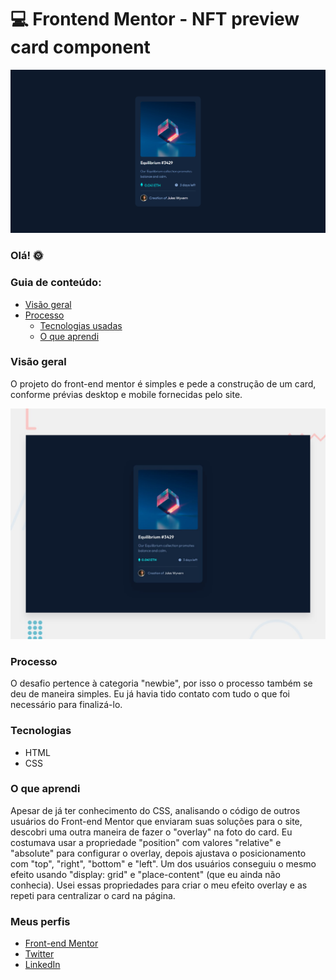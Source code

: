 # 💻 Frontend Mentor - NFT preview card component

![Design preview for the NFT preview card component coding challenge](./screenshots/1440px.png)

### Olá! 🌞

### Guia de conteúdo:

- [Visão geral](#visao-geral)
- [Processo](#processo)
  - [Tecnologias usadas](#tecnologias)
  - [O que aprendi](#o-que-aprendi)

### Visão geral
O projeto do front-end mentor é simples e pede a construção de um card, conforme prévias desktop e mobile fornecidas pelo site.

![Prévia do design para a construção do card (desktop).](./design/desktop-preview.jpg)

### Processo
O desafio pertence à categoria "newbie", por isso o processo também se deu de maneira simples. Eu já havia tido contato com tudo o que foi necessário para finalizá-lo.

### Tecnologias
- HTML
- CSS

### O que aprendi
Apesar de já ter conhecimento do CSS, analisando o código de outros usuários do Front-end Mentor que enviaram suas soluções para o site, descobri uma outra maneira de fazer o "overlay" na foto do card. Eu costumava usar a propriedade "position" com valores "relative" e "absolute" para configurar o overlay, depois ajustava o posicionamento com "top", "right", "bottom" e "left". Um dos usuários conseguiu o mesmo efeito usando "display: grid" e "place-content" (que eu ainda não conhecia). Usei essas propriedades para criar o meu efeito overlay e as repeti para centralizar o card na página.

### Meus perfis
   - [Front-end Mentor](https://www.frontendmentor.io/profile/instmi)
   - [Twitter](https://twitter.com/instmi_studies)
   - [LinkedIn](https://www.linkedin.com/in/milenaoandrade/)